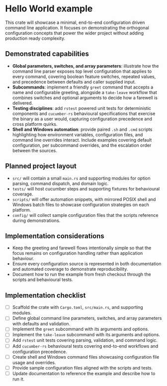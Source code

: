 # Hello World example

This crate will showcase a minimal, end-to-end configuration driven command
line application. It focuses on demonstrating the orthogonal configuration
concepts that power the wider project without adding production ready
complexity.

## Demonstrated capabilities

- **Global parameters, switches, and array parameters**: illustrate how the
  command line parser exposes top level configuration that applies to every
  command, covering boolean feature switches, repeated values, and precedence
  between defaults and caller supplied input.
- **Subcommands**: implement a friendly `greet` command that accepts a name and
  configurable greeting, alongside a `take-leave` workflow that combines
  switches and optional arguments to decide how a farewell is delivered.
- **Testing disciplines**: add `rstest` powered unit tests for deterministic
  components and `cucumber-rs` behavioural specifications that exercise the
  binary as a user would, capturing configuration precedence and cross platform
  quirks.
- **Shell and Windows automation**: provide paired `.sh` and `.cmd` scripts
  highlighting how environment variables, configuration files, and command line
  overrides interact. Include examples covering default configuration, per
  subcommand overrides, and the escalation order between the sources.

## Planned project layout

- `src/` will contain a small `main.rs` and supporting modules for option
  parsing, command dispatch, and domain logic.
- `tests/` will host cucumber steps and supporting fixtures for behavioural
  coverage.
- `scripts/` will offer automation snippets, with mirrored POSIX shell and
  Windows batch files to showcase configuration strategies on each platform.
- `config/` will collect sample configuration files that the scripts reference
  during demonstrations.

## Implementation considerations

- Keep the greeting and farewell flows intentionally simple so that the focus
  remains on configuration handling rather than application behaviour.
- Ensure every configuration source is represented in both documentation and
  automated coverage to demonstrate reproducibility.
- Document how to run the example from fresh checkout through the scripts and
  behavioural tests.

## Implementation checklist

- [ ] Scaffold the crate with `Cargo.toml`, `src/main.rs`, and supporting
      modules.
- [ ] Define global command line parameters, switches, and array parameters with
      defaults and validation.
- [ ] Implement the `greet` subcommand with its arguments and options.
- [ ] Implement the `take-leave` subcommand with its arguments and options.
- [ ] Add `rstest` unit tests covering parsing, validation, and command logic.
- [ ] Add `cucumber-rs` behavioural tests covering end-to-end workflows and
      configuration precedence.
- [ ] Create shell and Windows command files showcasing configuration file usage
      and overrides.
- [ ] Provide sample configuration files aligned with the scripts and tests.
- [ ] Update documentation to reference the example and describe how to run it.

